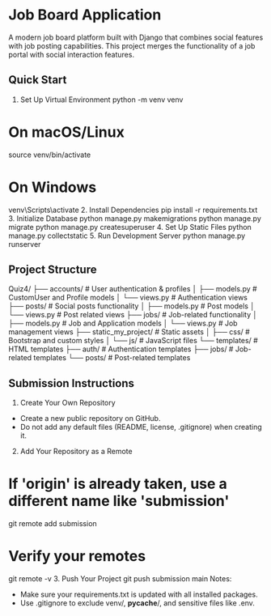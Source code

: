 # Job Board Application
A modern job board platform built with Django that combines social features with job posting capabilities. This project merges the functionality of a job portal with social interaction features.
## Quick Start
1. Set Up Virtual Environment
python -m venv venv
# On macOS/Linux
source venv/bin/activate
# On Windows
venv\Scripts\activate
2. Install Dependencies
pip install -r requirements.txt
3. Initialize Database
python manage.py makemigrations
python manage.py migrate
python manage.py createsuperuser
4. Set Up Static Files
python manage.py collectstatic
5. Run Development Server
python manage.py runserver
## Project Structure
Quiz4/
├── accounts/           # User authentication & profiles
│   ├── models.py       # CustomUser and Profile models
│   └── views.py        # Authentication views
├── posts/              # Social posts functionality
│   ├── models.py       # Post models
│   └── views.py        # Post related views
├── jobs/               # Job-related functionality
│   ├── models.py       # Job and Application models
│   └── views.py        # Job management views
├── static_my_project/  # Static assets
│   ├── css/            # Bootstrap and custom styles
│   └── js/             # JavaScript files
└── templates/          # HTML templates
    ├── auth/           # Authentication templates
    ├── jobs/           # Job-related templates
    └── posts/          # Post-related templates
## Submission Instructions
1. Create Your Own Repository
- Create a new public repository on GitHub.
- Do not add any default files (README, license, .gitignore) when creating it.
2. Add Your Repository as a Remote
# If 'origin' is already taken, use a different name like 'submission'
git remote add submission <your-new-repo-url>
# Verify your remotes
git remote -v
3. Push Your Project
git push submission main
Notes:
- Make sure your requirements.txt is updated with all installed packages.
- Use .gitignore to exclude venv/, __pycache__/, and sensitive files like .env.
